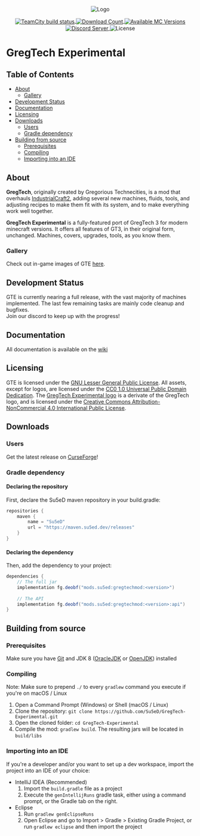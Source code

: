 <p align="center">
  <img src="https://raw.githubusercontent.com/Su5eD/GregTech-Experimental/forge-1.12.2/src/main/resources/GTE_Logo_medium.png" alt="Logo" align="center"/> 
</p>
<p align="center">
  <a href="https://ci.su5ed.dev/buildConfiguration/GregTechExperimental_BuildBranch">
      <img src="https://ci.su5ed.dev/app/rest/builds/buildType:id:GregTechExperimental_BuildBranch,branch:name:unstable/statusIcon.svg" align="center" alt="TeamCity build status">
  </a>
  <a href="https://www.curseforge.com/minecraft/mc-mods/gregtech-experimental">
    <img src="https://cf.way2muchnoise.eu/full_650005_downloads.svg" alt="Download Count" align="center">
  </a>
  <a href="https://www.curseforge.com/minecraft/mc-mods/gregtech-experimental">
    <img src="https://cf.way2muchnoise.eu/versions/650005.svg" alt="Available MC Versions" align="center">
  </a>
  <a href="https://discord.gg/JPvmNbe">
    <img src="https://discord.com/api/guilds/728217881514606612/widget.png?style=shield" alt="Discord Server" align="center"/>
  </a>
  <img src="https://img.shields.io/github/license/Su5eD/GregTech-Experimental?color=brightgreen" align="center" alt="License"/>
</p>  

# GregTech Experimental

## Table of Contents
- [About](#about)
  - [Gallery](#gallery)
- [Development Status](#development-status)
- [Documentation](#documentation)
- [Licensing](#licensing)
- [Downloads](#downloads)
    - [Users](#users)
    - [Gradle dependency](#gradle-dependency)
- [Building from source](#building-from-source)
    - [Prerequisites](#prerequisites)
    - [Compiling](#compiling)
    - [Importing into an IDE](#importing-into-an-ide)

## About
**GregTech**, originally created by Gregorious Technecities, is a mod that overhauls 
[IndustrialCraft2](https://www.curseforge.com/minecraft/mc-mods/industrial-craft), 
adding several new machines, fluids, tools, and adjusting recipes to make them fit with its system, 
and to make everything work well together.

**GregTech Experimental** is a fully-featured port of GregTech 3 for modern minecraft versions.
It offers all features of GT3, in their original form, unchanged. Machines, covers, upgrades, tools, as you know them.

### Gallery

Check out in-game images of GTE [here](https://gist.github.com/Su5eD/e1240f16335ec14d69d3eb671f588e2c).

## Development Status
GTE is currently nearing a full release, with the vast majority of machines implemented. The last few remaining
tasks are mainly code cleanup and bugfixes.  
Join our discord to keep up with the progress!

## Documentation
All documentation is available on the [wiki](https://github.com/Su5eD/GregTech-Experimental/wiki)

## Licensing
GTE is licensed under the [GNU Lesser General Public License](LICENSE).
All assets, except for logos, are licensed under the [CC0 1.0 Universal Public Domain Dedication](src/main/resources/LICENSE.assets).
The [GregTech Experimental logo](src/main/resources/GTE_Logo.png) is a derivate of the GregTech logo, and is licensed under the
[Creative Commons Attribution-NonCommercial 4.0 International Public License](https://creativecommons.org/licenses/by-nc/4.0).

## Downloads

### Users
Get the latest release on [CurseForge](https://www.curseforge.com/minecraft/mc-mods/gregtech-experimental)!

### Gradle dependency

#### Declaring the repository

First, declare the Su5eD maven repository in your build.gradle:  
```groovy
repositories {
    maven {
        name = "Su5eD"
        url = "https://maven.su5ed.dev/releases"
    }
}
```

#### Declaring the dependency

Then, add the dependency to your project:
```groovy
dependencies {
    // The full jar
    implementation fg.deobf("mods.su5ed:gregtechmod:<version>")
    
    // The API
    implementation fg.deobf("mods.su5ed:gregtechmod:<version>:api")
}
```

## Building from source

### Prerequisites
Make sure you have [Git](https://git-scm.com/) and JDK 8 
([OracleJDK](https://www.oracle.com/java/technologies/javase/javase-jdk8-downloads.html) or 
[OpenJDK](https://adoptopenjdk.net/?variant=openjdk8&jvmVariant=hotspot)) installed

### Compiling
Note: Make sure to prepend `./` to every `gradlew` command you execute if you're on macOS / Linux
1. Open a Command Prompt (Windows) or Shell (macOS / Linux)
2. Clone the repository: `git clone https://github.com/Su5eD/GregTech-Experimental.git`
3. Open the cloned folder: `cd GregTech-Experimental`
4. Compile the mod: `gradlew build`. The resulting jars will be located in `build/libs`

### Importing into an IDE
If you're a developer and/or you want to set up a dev workspace, import the project into an IDE of your choice:

- IntelliJ IDEA (Recommended)  
    1. Import the `build.gradle` file as a project
    2. Execute the `genIntellijRuns` gradle task, either using a command prompt, 
       or the Gradle tab on the right.
- Eclipse
    1. Run `gradlew genEclipseRuns`
    2. Open Eclipse and go to Import > Gradle > Existing Gradle Project, 
       or run `gradlew eclipse` and then import the project
